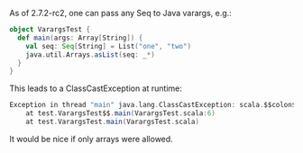 As of 2.7.2-rc2, one can pass any Seq to Java varargs, e.g.:

```scala
object VarargsTest {
  def main(args: Array[String]) {
    val seq: Seq[String] = List("one", "two")
    java.util.Arrays.asList(seq: _*)
  }
}
```

This leads to a ClassCastException at runtime:

```scala
Exception in thread "main" java.lang.ClassCastException: scala.$$colon$$colon cannot be cast to scala.runtime.BoxedArray
	at test.VarargsTest$$.main(VarargsTest.scala:6)
	at test.VarargsTest.main(VarargsTest.scala)
```

It would be nice if only arrays were allowed.
